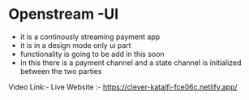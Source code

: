 # Openstream -UI

* it is a continously streaming payment app 
* it is in a design mode only ui part
* functionality is going to be add in this soon
* in this there is a payment channel and a state channel is initialized between the two parties

Video Link:- 
Live Website :- https://clever-kataifi-fce06c.netlify.app/
